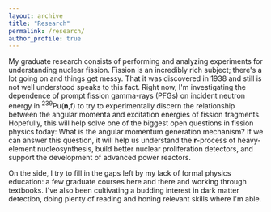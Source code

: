 ```yaml
---
layout: archive
title: "Research"
permalink: /research/
author_profile: true
---
```


My graduate research consists of performing and analyzing experiments for understanding nuclear fission. Fission is an incredibly rich subject; there's a lot going on and things get messy. That it was discovered in 1938 and still is not well understood speaks to this fact. Right now, I'm investigating the dependence of prompt fission gamma-rays (PFGs) on incident neutron energy in <sup>239</sup>Pu(**n**,f) to try to experimentally discern the relationship between the angular momenta and excitation energies of fission fragments. Hopefully, this will help solve one of the biggest open questions in fission physics today: What is the angular momentum generation mechanism? If we can answer this question, it will help us understand the **r**-process of heavy-element nucleosynthesis, build better nuclear proliferation detectors, and support the development of advanced power reactors.   

On the side, I try to fill in the gaps left by my lack of formal physics education: a few graduate courses here and there and working through textbooks. I've also been cultivating a budding interest in dark matter detection, doing plenty of reading and honing relevant skills where I'm able.
